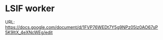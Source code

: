 # LSIF worker

URL: https://docs.google.com/document/d/1FVP76WEDt7Y5g9NPz05lz0AO67sP5K9ItX_4eXNcWEg/edit
